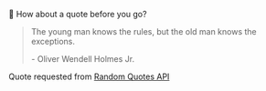 📣 How about a quote before you go?

> The young man knows the rules, but the old man knows the exceptions.
>
> <p>- Oliver Wendell Holmes Jr.</p>

Quote requested from [Random Quotes API](https://github.com/lukePeavey/quotable)
